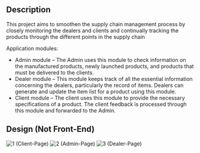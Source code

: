 ## Description 

This project aims to smoothen the supply chain management process by closely monitoring the dealers 
and clients and continually tracking the products through the different points in the supply chain

Application modules:
* Admin module – The Admin uses this module to check information on the manufactured products, newly launched products, and products that must be delivered to the clients.
* Dealer module – This module keeps track of all the essential information concerning the dealers, particularly the record of items. Dealers can generate and update the item list for a product using this module.
* Client module – The client uses this module to provide the necessary specifications of a product. The client feedback is processed through this module and forwarded to the Admin.

## Design (Not Front-End)
![1 (Client-Page)](https://user-images.githubusercontent.com/87764579/180738408-388ec844-783d-45fe-b88f-900b33914c1d.png)
![2 (Admin-Page)](https://user-images.githubusercontent.com/87764579/180738425-7e52de15-11ff-4660-8b96-33ce52a5d3f0.png)
![3 (Dealer-Page)](https://user-images.githubusercontent.com/87764579/180738435-0a946777-cffa-4194-be2b-8d4adfd1e985.png)
